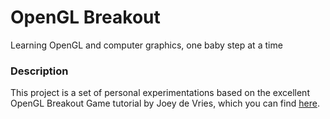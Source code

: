 # OpenGL Breakout

Learning OpenGL and computer graphics, one baby step at a time

### Description

This project is a set of personal experimentations based on the excellent OpenGL Breakout Game tutorial by Joey de Vries, which you can find [here](https://learnopengl.com/In-Practice/2D-Game/Breakout).